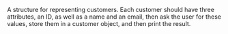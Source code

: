 A structure for representing customers. Each customer should have three attributes, an ID, as well as a name and an email, then ask the user for these values, store them in a customer object, and then print the result.
